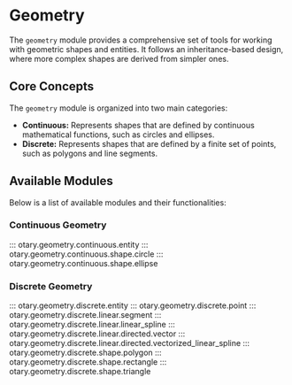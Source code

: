 # Geometry

The `geometry` module provides a comprehensive set of tools for working with geometric shapes and entities. It follows an inheritance-based design, where more complex shapes are derived from simpler ones.

## Core Concepts

The `geometry` module is organized into two main categories:

- **Continuous:** Represents shapes that are defined by continuous mathematical functions, such as circles and ellipses.
- **Discrete:** Represents shapes that are defined by a finite set of points, such as polygons and line segments.

## Available Modules

Below is a list of available modules and their functionalities:

### Continuous Geometry

::: otary.geometry.continuous.entity
::: otary.geometry.continuous.shape.circle
::: otary.geometry.continuous.shape.ellipse

### Discrete Geometry

::: otary.geometry.discrete.entity
::: otary.geometry.discrete.point
::: otary.geometry.discrete.linear.segment
::: otary.geometry.discrete.linear.linear_spline
::: otary.geometry.discrete.linear.directed.vector
::: otary.geometry.discrete.linear.directed.vectorized_linear_spline
::: otary.geometry.discrete.shape.polygon
::: otary.geometry.discrete.shape.rectangle
::: otary.geometry.discrete.shape.triangle
